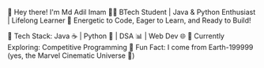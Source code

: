 
👋 Hey there! I'm Md Adil Imam
🧑‍💻 BTech Student | Java & Python Enthusiast | Lifelong Learner
🚀 Energetic to Code, Eager to Learn, and Ready to Build!

🔹 Tech Stack: Java ☕ | Python 🐍 | DSA 📊 | Web Dev 🌐
🔹 Currently Exploring: Competitive Programming
🔹 Fun Fact: I come from Earth-199999 (yes, the Marvel Cinematic Universe 🌌)
